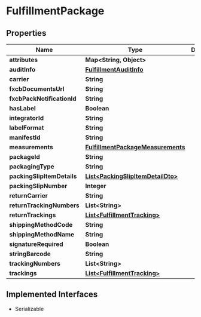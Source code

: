 

# FulfillmentPackage


## Properties

| Name | Type | Description | Notes |
|------------ | ------------- | ------------- | -------------|
|**attributes** | **Map&lt;String, Object&gt;** |  |  [optional] |
|**auditInfo** | [**FulfillmentAuditInfo**](FulfillmentAuditInfo.md) |  |  [optional] |
|**carrier** | **String** |  |  [optional] |
|**fxcbDocumentsUrl** | **String** |  |  [optional] |
|**fxcbPackNotificationId** | **String** |  |  [optional] |
|**hasLabel** | **Boolean** |  |  [optional] |
|**integratorId** | **String** |  |  [optional] |
|**labelFormat** | **String** |  |  [optional] |
|**manifestId** | **String** |  |  [optional] |
|**measurements** | [**FulfillmentPackageMeasurements**](FulfillmentPackageMeasurements.md) |  |  [optional] |
|**packageId** | **String** |  |  [optional] |
|**packagingType** | **String** |  |  [optional] |
|**packingSlipItemDetails** | [**List&lt;PackingSlipItemDetailDto&gt;**](PackingSlipItemDetailDto.md) |  |  [optional] |
|**packingSlipNumber** | **Integer** |  |  [optional] |
|**returnCarrier** | **String** |  |  [optional] |
|**returnTrackingNumbers** | **List&lt;String&gt;** |  |  [optional] |
|**returnTrackings** | [**List&lt;FulfillmentTracking&gt;**](FulfillmentTracking.md) |  |  [optional] |
|**shippingMethodCode** | **String** |  |  [optional] |
|**shippingMethodName** | **String** |  |  [optional] |
|**signatureRequired** | **Boolean** |  |  [optional] |
|**stringBarcode** | **String** |  |  [optional] |
|**trackingNumbers** | **List&lt;String&gt;** |  |  [optional] |
|**trackings** | [**List&lt;FulfillmentTracking&gt;**](FulfillmentTracking.md) |  |  [optional] |


## Implemented Interfaces

* Serializable


